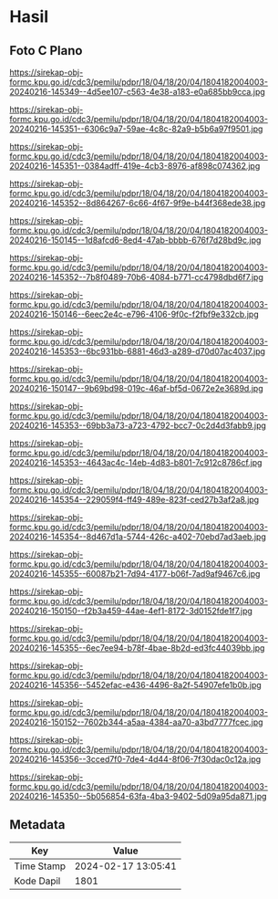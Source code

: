 # Hasil

## Foto C Plano

https://sirekap-obj-formc.kpu.go.id/cdc3/pemilu/pdpr/18/04/18/20/04/1804182004003-20240216-145349--4d5ee107-c563-4e38-a183-e0a685bb9cca.jpg

https://sirekap-obj-formc.kpu.go.id/cdc3/pemilu/pdpr/18/04/18/20/04/1804182004003-20240216-145351--6306c9a7-59ae-4c8c-82a9-b5b6a97f9501.jpg

https://sirekap-obj-formc.kpu.go.id/cdc3/pemilu/pdpr/18/04/18/20/04/1804182004003-20240216-145351--0384adff-419e-4cb3-8976-af898c074362.jpg

https://sirekap-obj-formc.kpu.go.id/cdc3/pemilu/pdpr/18/04/18/20/04/1804182004003-20240216-145352--8d864267-6c66-4f67-9f9e-b44f368ede38.jpg

https://sirekap-obj-formc.kpu.go.id/cdc3/pemilu/pdpr/18/04/18/20/04/1804182004003-20240216-150145--1d8afcd6-8ed4-47ab-bbbb-676f7d28bd9c.jpg

https://sirekap-obj-formc.kpu.go.id/cdc3/pemilu/pdpr/18/04/18/20/04/1804182004003-20240216-145352--7b8f0489-70b6-4084-b771-cc4798dbd6f7.jpg

https://sirekap-obj-formc.kpu.go.id/cdc3/pemilu/pdpr/18/04/18/20/04/1804182004003-20240216-150146--6eec2e4c-e796-4106-9f0c-f2fbf9e332cb.jpg

https://sirekap-obj-formc.kpu.go.id/cdc3/pemilu/pdpr/18/04/18/20/04/1804182004003-20240216-145353--6bc931bb-6881-46d3-a289-d70d07ac4037.jpg

https://sirekap-obj-formc.kpu.go.id/cdc3/pemilu/pdpr/18/04/18/20/04/1804182004003-20240216-150147--9b69bd98-019c-46af-bf5d-0672e2e3689d.jpg

https://sirekap-obj-formc.kpu.go.id/cdc3/pemilu/pdpr/18/04/18/20/04/1804182004003-20240216-145353--69bb3a73-a723-4792-bcc7-0c2d4d3fabb9.jpg

https://sirekap-obj-formc.kpu.go.id/cdc3/pemilu/pdpr/18/04/18/20/04/1804182004003-20240216-145353--4643ac4c-14eb-4d83-b801-7c912c8786cf.jpg

https://sirekap-obj-formc.kpu.go.id/cdc3/pemilu/pdpr/18/04/18/20/04/1804182004003-20240216-145354--229059f4-ff49-489e-823f-ced27b3af2a8.jpg

https://sirekap-obj-formc.kpu.go.id/cdc3/pemilu/pdpr/18/04/18/20/04/1804182004003-20240216-145354--8d467d1a-5744-426c-a402-70ebd7ad3aeb.jpg

https://sirekap-obj-formc.kpu.go.id/cdc3/pemilu/pdpr/18/04/18/20/04/1804182004003-20240216-145355--60087b21-7d94-4177-b06f-7ad9af9467c6.jpg

https://sirekap-obj-formc.kpu.go.id/cdc3/pemilu/pdpr/18/04/18/20/04/1804182004003-20240216-150150--f2b3a459-44ae-4ef1-8172-3d0152fde1f7.jpg

https://sirekap-obj-formc.kpu.go.id/cdc3/pemilu/pdpr/18/04/18/20/04/1804182004003-20240216-145355--6ec7ee94-b78f-4bae-8b2d-ed3fc44039bb.jpg

https://sirekap-obj-formc.kpu.go.id/cdc3/pemilu/pdpr/18/04/18/20/04/1804182004003-20240216-145356--5452efac-e436-4496-8a2f-54907efe1b0b.jpg

https://sirekap-obj-formc.kpu.go.id/cdc3/pemilu/pdpr/18/04/18/20/04/1804182004003-20240216-150152--7602b344-a5aa-4384-aa70-a3bd7777fcec.jpg

https://sirekap-obj-formc.kpu.go.id/cdc3/pemilu/pdpr/18/04/18/20/04/1804182004003-20240216-145356--3cced7f0-7de4-4d44-8f06-7f30dac0c12a.jpg

https://sirekap-obj-formc.kpu.go.id/cdc3/pemilu/pdpr/18/04/18/20/04/1804182004003-20240216-145350--5b056854-63fa-4ba3-9402-5d09a95da871.jpg


## Metadata

| Key        | Value               |
| ---------- | ------------------- |
| Time Stamp | 2024-02-17 13:05:41 |
| Kode Dapil | 1801                |



